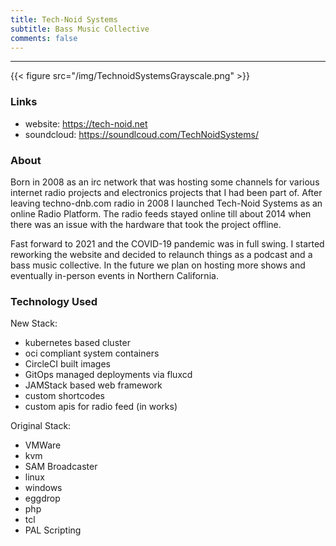 ```yaml
---
title: Tech-Noid Systems
subtitle: Bass Music Collective
comments: false
---
```


---
{{< figure src="/img/TechnoidSystemsGrayscale.png" >}}
### Links
- website: https://tech-noid.net
- soundcloud: https://soundlcoud.com/TechNoidSystems/

### About
Born in 2008 as an irc network that was hosting some channels for various internet radio projects and electronics projects that I had been part of.  After leaving techno-dnb.com radio in 2008 I launched Tech-Noid Systems as an online Radio Platform.  The radio feeds stayed online till about 2014 when there was an issue with the hardware that took the project offline.  

Fast forward to 2021 and the COVID-19 pandemic was in full swing.  I started reworking the website and decided to relaunch things as a podcast and a bass music collective.  In the future we plan on hosting more shows and eventually in-person events in Northern California.

### Technology Used

New Stack:
- kubernetes based cluster
- oci compliant system containers
- CircleCI built images
- GitOps managed deployments via fluxcd
- JAMStack based web framework
- custom shortcodes
- custom apis for radio feed (in works)

Original Stack:  
- VMWare
- kvm
- SAM Broadcaster
- linux
- windows
- eggdrop
- php
- tcl
- PAL Scripting
